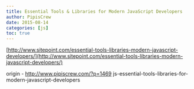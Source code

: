 ```yaml
---
title: Essential Tools & Libraries for Modern JavaScript Developers
author: PipisCrew
date: 2015-08-14
categories: [js]
toc: true
---
```


[http://www.sitepoint.com/essential-tools-libraries-modern-javascript-developers/](http://www.sitepoint.com/essential-tools-libraries-modern-javascript-developers/)

origin - http://www.pipiscrew.com/?p=1469 js-essential-tools-libraries-for-modern-javascript-developers